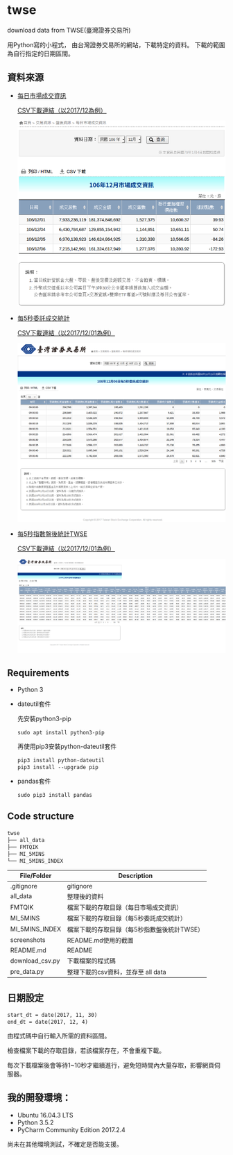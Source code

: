 # twse
download data from TWSE(臺灣證券交易所)

用Python寫的小程式，
由台灣證券交易所的網站，下載特定的資料。
下載的範圍為自行指定的日期區間。

## 資料來源
* [每日市場成交資訊](http://www.twse.com.tw/zh/page/trading/exchange/FMTQIK.html)

    [CSV下載連結（以2017/12為例）](http://www.twse.com.tw/exchangeReport/FMTQIK?response=csv&date=20171201)

    ![FMTQIK](/screenshots/FMTQIK.png?raw=true "FMTQIK")


* [每5秒委託成交統計](http://www.twse.com.tw/zh/page/trading/exchange/MI_5MINS.html)

    [CSV下載連結（以2017/12/01為例）](http://www.twse.com.tw/exchangeReport/MI_5MINS?response=csv&date=20171201)

    ![MI_5MINS](/screenshots/MI_5MINS.png?raw=true "MI_5MINS")

* [每5秒指數盤後統計TWSE](http://www.twse.com.tw/zh/page/trading/exchange/MI_5MINS_INDEX.html)

    [CSV下載連結（以2017/12/01為例）](http://www.twse.com.tw/exchangeReport/MI_5MINS_INDEX?response=csv&date=20171201)

    ![MI_5MINS_INDEX](/screenshots/MI_5MINS_INDEX.png?raw=true "MI_5MINS_INDEX")


## Requirements
* Python 3

* dateutil套件

    先安裝python3-pip
    ```
    sudo apt install python3-pip
    ```
    再使用pip3安裝python-dateutil套件
    ```
    pip3 install python-dateutil
    pip3 install --upgrade pip
    ```

* pandas套件
    ```
    sudo pip3 install pandas
    ```


## Code structure
```
twse
├── all_data
├── FMTQIK
├── MI_5MINS
└── MI_5MINS_INDEX
```

File/Folder          |	Description
 --------------------| ------------------------------------------------ 
.gitignore           | gitignore
all_data	     | 整理後的資料
FMTQIK               | 檔案下載的存取目錄（每日市場成交資訊）
MI_5MINS	     | 檔案下載的存取目錄（每5秒委託成交統計）
MI_5MINS_INDEX       | 檔案下載的存取目錄（每5秒指數盤後統計TWSE）
screenshots          | README.md使用的截圖
README.md            | README
download_csv.py      | 下載檔案的程式碼
pre_data.py	     | 整理下載的csv資料，並存至 all data

## 日期設定
```
start_dt = date(2017, 11, 30)
end_dt = date(2017, 12, 4)
```
由程式碼中自行輸入所需的資料區間。

檢查檔案下載的存取目錄，若該檔案存在，不會重複下載。

每次下載檔案後會等待1~10秒才繼續進行，避免短時間內大量存取，影響網頁伺服器。

## 我的開發環境：
* Ubuntu 16.04.3 LTS
* Python 3.5.2
* PyCharm Community Edition 2017.2.4

尚未在其他環境測試，不確定是否能支援。
